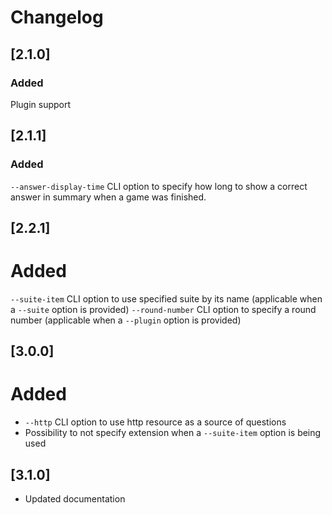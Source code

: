 # Changelog

## [2.1.0]

### Added

Plugin support

## [2.1.1]

### Added

`--answer-display-time` CLI option to specify how long to show a correct answer in summary when a game was finished.

## [2.2.1]

# Added

`--suite-item` CLI option to use specified suite by its name (applicable when a `--suite` option is provided)
`--round-number` CLI option to specify a round number (applicable when a `--plugin` option is provided)

## [3.0.0]

# Added

- `--http` CLI option to use http resource as a source of questions
- Possibility to not specify extension when a `--suite-item` option is being used

## [3.1.0]

- Updated documentation

